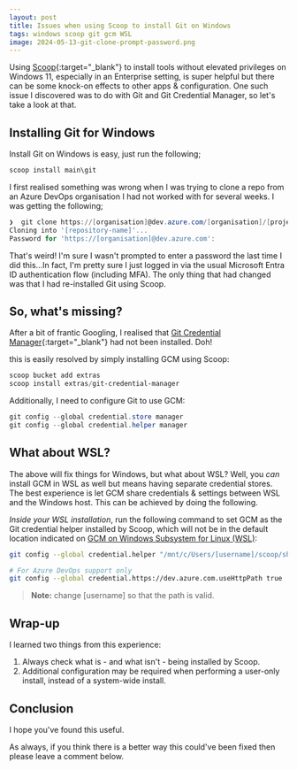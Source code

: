 ```yaml
---
layout: post
title: Issues when using Scoop to install Git on Windows
tags: windows scoop git gcm WSL
image: 2024-05-13-git-clone-prompt-password.png
---
```

Using [Scoop](https://scoop.sh){:target="_blank"} to install tools without elevated privileges on Windows 11, especially in an Enterprise setting, is super helpful but there can be some knock-on effects to other apps & configuration. One such issue I discovered was to do with Git and Git Credential Manager, so let's take a look at that.

## Installing Git for Windows

Install Git on Windows is easy, just run the following;

```powershell
scoop install main\git
```

I first realised something was wrong when I was trying to clone a repo from an Azure DevOps organisation I had not worked with for several weeks. I was getting the following;

``` powershell
❯  git clone https://[organisation]@dev.azure.com/[organisation]/[project-name]/_git/[repository-name]
Cloning into '[repository-name]'...
Password for 'https://[organisation]@dev.azure.com':
```

That's weird! I'm sure I wasn't prompted to enter a password the last time I did this...In fact, I'm pretty sure I just logged in via the usual Microsoft Entra ID authentication flow (including MFA). The only thing that had changed was that I had re-installed Git using Scoop.

## So, what's missing?

After a bit of frantic Googling, I realised that [Git Credential Manager](https://github.com/git-ecosystem/git-credential-manager){:target="_blank"} had not been installed. Doh!

this is easily resolved by simply installing GCM using Scoop:

``` powershell
scoop bucket add extras
scoop install extras/git-credential-manager
```

Additionally, I need to configure Git to use GCM:

``` powershell
git config --global credential.store manager
git config --global credential.helper manager
```

## What about WSL?

The above will fix things for Windows, but what about WSL? Well, you _can_ install GCM in WSL as well but means having separate credential stores. The best experience is let GCM share credentials & settings between WSL and the Windows host. This can be achieved by doing the following.

_Inside your WSL installation_, run the following command to set GCM as the Git credential helper installed by Scoop, which will not be in the default location indicated on [GCM on Windows Subsystem for Linux (WSL)](https://github.com/git-ecosystem/git-credential-manager/blob/release/docs/wsl.md):

``` bash
git config --global credential.helper "/mnt/c/Users/[username]/scoop/shims/git-credential-manager.exe"

# For Azure DevOps support only
git config --global credential.https://dev.azure.com.useHttpPath true
```

> **Note:** change [username] so that the path is valid.

## Wrap-up

I learned two things from this experience:

1. Always check what is - and what isn't - being installed by Scoop.
1. Additional configuration may be required when performing a user-only install, instead of a system-wide install.

## Conclusion

I hope you've found this useful.

As always, if you think there is a better way this could've been fixed then please leave a comment below.